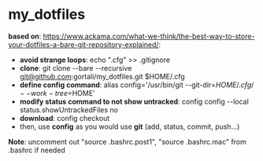 # my_dotfiles

**based on**: https://www.ackama.com/what-we-think/the-best-way-to-store-your-dotfiles-a-bare-git-repository-explained/:
- **avoid strange loops**: echo ".cfg" >> .gitignore
- **clone**: git clone --bare --recursive git@github.com:gortali/my_dotfiles.git $HOME/.cfg
- **define config command**: alias config='/usr/bin/git --git-dir=$HOME/.cfg/ --work-tree=$HOME'
- **modify status command to not show untracked**: config config --local status.showUntrackedFiles no
- **download**: config checkout 
- then, use **config** as you would use **git** (add, status, commit, push...)

**Note**: uncomment out "source .bashrc.post1", "source .bashrc.mac" from .bashrc if needed
